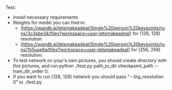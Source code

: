 Test:
- Install necessary requirements
- Weights for model you can find in:
  - (https://wandb.ai/letsmakeadeal/Single%20person%20keypoints/runs/3c3sbe34/files?workspace=user-letsmakeadeal) for (128, 128) resolution.
  - (https://wandb.ai/letsmakeadeal/Single%20person%20keypoints/runs/1h5use6a/files?workspace=user-letsmakeadeal) for (256, 256) resolution.  
- To test network on your's own pictures, you should create directory with this pictures, and run python ./test.py path_to_dir checkpoint_path --train_dir_order 0.
- If you want to run (128, 128) network you should pass "--big_resolution 0" to ./test.py
